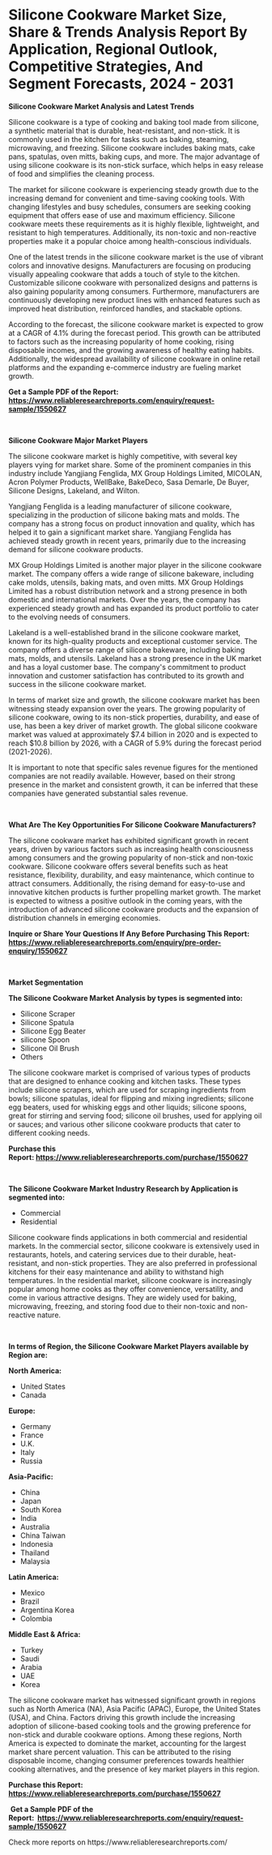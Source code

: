 <p><h1>Silicone Cookware Market Size, Share & Trends Analysis Report By Application, Regional Outlook, Competitive Strategies, And Segment Forecasts, 2024 - 2031</h1></p><p><strong>Silicone Cookware Market Analysis and Latest Trends</strong></p>
<p><p>Silicone cookware is a type of cooking and baking tool made from silicone, a synthetic material that is durable, heat-resistant, and non-stick. It is commonly used in the kitchen for tasks such as baking, steaming, microwaving, and freezing. Silicone cookware includes baking mats, cake pans, spatulas, oven mitts, baking cups, and more. The major advantage of using silicone cookware is its non-stick surface, which helps in easy release of food and simplifies the cleaning process.</p><p>The market for silicone cookware is experiencing steady growth due to the increasing demand for convenient and time-saving cooking tools. With changing lifestyles and busy schedules, consumers are seeking cooking equipment that offers ease of use and maximum efficiency. Silicone cookware meets these requirements as it is highly flexible, lightweight, and resistant to high temperatures. Additionally, its non-toxic and non-reactive properties make it a popular choice among health-conscious individuals.</p><p>One of the latest trends in the silicone cookware market is the use of vibrant colors and innovative designs. Manufacturers are focusing on producing visually appealing cookware that adds a touch of style to the kitchen. Customizable silicone cookware with personalized designs and patterns is also gaining popularity among consumers. Furthermore, manufacturers are continuously developing new product lines with enhanced features such as improved heat distribution, reinforced handles, and stackable options.</p><p>According to the forecast, the silicone cookware market is expected to grow at a CAGR of 4.1% during the forecast period. This growth can be attributed to factors such as the increasing popularity of home cooking, rising disposable incomes, and the growing awareness of healthy eating habits. Additionally, the widespread availability of silicone cookware in online retail platforms and the expanding e-commerce industry are fueling market growth.</p></p>
<p><strong>Get a Sample PDF of the Report:&nbsp; <a href="https://www.reliableresearchreports.com/enquiry/request-sample/1550627">https://www.reliableresearchreports.com/enquiry/request-sample/1550627</a></strong></p>
<p>&nbsp;</p>
<p><strong>Silicone Cookware Major Market Players</strong></p>
<p><p>The silicone cookware market is highly competitive, with several key players vying for market share. Some of the prominent companies in this industry include Yangjiang Fenglida, MX Group Holdings Limited, MICOLAN, Acron Polymer Products, WellBake, BakeDeco, Sasa Demarle, De Buyer, Silicone Designs, Lakeland, and Wilton.</p><p>Yangjiang Fenglida is a leading manufacturer of silicone cookware, specializing in the production of silicone baking mats and molds. The company has a strong focus on product innovation and quality, which has helped it to gain a significant market share. Yangjiang Fenglida has achieved steady growth in recent years, primarily due to the increasing demand for silicone cookware products.</p><p>MX Group Holdings Limited is another major player in the silicone cookware market. The company offers a wide range of silicone bakeware, including cake molds, utensils, baking mats, and oven mitts. MX Group Holdings Limited has a robust distribution network and a strong presence in both domestic and international markets. Over the years, the company has experienced steady growth and has expanded its product portfolio to cater to the evolving needs of consumers.</p><p>Lakeland is a well-established brand in the silicone cookware market, known for its high-quality products and exceptional customer service. The company offers a diverse range of silicone bakeware, including baking mats, molds, and utensils. Lakeland has a strong presence in the UK market and has a loyal customer base. The company's commitment to product innovation and customer satisfaction has contributed to its growth and success in the silicone cookware market.</p><p>In terms of market size and growth, the silicone cookware market has been witnessing steady expansion over the years. The growing popularity of silicone cookware, owing to its non-stick properties, durability, and ease of use, has been a key driver of market growth. The global silicone cookware market was valued at approximately $7.4 billion in 2020 and is expected to reach $10.8 billion by 2026, with a CAGR of 5.9% during the forecast period (2021-2026).</p><p>It is important to note that specific sales revenue figures for the mentioned companies are not readily available. However, based on their strong presence in the market and consistent growth, it can be inferred that these companies have generated substantial sales revenue.</p></p>
<p>&nbsp;</p>
<p><strong>What Are The Key Opportunities For Silicone Cookware Manufacturers?</strong></p>
<p><p>The silicone cookware market has exhibited significant growth in recent years, driven by various factors such as increasing health consciousness among consumers and the growing popularity of non-stick and non-toxic cookware. Silicone cookware offers several benefits such as heat resistance, flexibility, durability, and easy maintenance, which continue to attract consumers. Additionally, the rising demand for easy-to-use and innovative kitchen products is further propelling market growth. The market is expected to witness a positive outlook in the coming years, with the introduction of advanced silicone cookware products and the expansion of distribution channels in emerging economies.</p></p>
<p><strong>Inquire or Share Your Questions If Any Before Purchasing This Report: <a href="https://www.reliableresearchreports.com/enquiry/pre-order-enquiry/1550627">https://www.reliableresearchreports.com/enquiry/pre-order-enquiry/1550627</a></strong></p>
<p>&nbsp;</p>
<p><strong>Market Segmentation</strong></p>
<p><strong>The Silicone Cookware Market Analysis by types is segmented into:</strong></p>
<p><ul><li>Silicone Scraper</li><li>Silicone Spatula</li><li>Silicone Egg Beater</li><li>silicone Spoon</li><li>Silicone Oil Brush</li><li>Others</li></ul></p>
<p><p>The silicone cookware market is comprised of various types of products that are designed to enhance cooking and kitchen tasks. These types include silicone scrapers, which are used for scraping ingredients from bowls; silicone spatulas, ideal for flipping and mixing ingredients; silicone egg beaters, used for whisking eggs and other liquids; silicone spoons, great for stirring and serving food; silicone oil brushes, used for applying oil or sauces; and various other silicone cookware products that cater to different cooking needs.</p></p>
<p><strong>Purchase this Report:&nbsp;<a href="https://www.reliableresearchreports.com/purchase/1550627">https://www.reliableresearchreports.com/purchase/1550627</a></strong></p>
<p>&nbsp;</p>
<p><strong>The Silicone Cookware Market Industry Research by Application is segmented into:</strong></p>
<p><ul><li>Commercial</li><li>Residential</li></ul></p>
<p><p>Silicone cookware finds applications in both commercial and residential markets. In the commercial sector, silicone cookware is extensively used in restaurants, hotels, and catering services due to their durable, heat-resistant, and non-stick properties. They are also preferred in professional kitchens for their easy maintenance and ability to withstand high temperatures. In the residential market, silicone cookware is increasingly popular among home cooks as they offer convenience, versatility, and come in various attractive designs. They are widely used for baking, microwaving, freezing, and storing food due to their non-toxic and non-reactive nature.</p></p>
<p>&nbsp;</p>
<p><strong>In terms of Region, the Silicone Cookware Market Players available by Region are:</strong></p>
<p>
    <p> <strong> North America: </strong>
        <ul>
            <li>United States</li>
            <li>Canada</li>
        </ul>
        </p> 
    <p> <strong> Europe: </strong>
        <ul>
            <li>Germany</li>
            <li>France</li>
            <li>U.K.</li>
            <li>Italy</li>
            <li>Russia</li>
        </ul>
        </p> 
    <p> <strong> Asia-Pacific: </strong>
        <ul>
            <li>China</li>
            <li>Japan</li>
            <li>South Korea</li>
            <li>India</li>
            <li>Australia</li>
            <li>China Taiwan</li>
            <li>Indonesia</li>
            <li>Thailand</li>
            <li>Malaysia</li>
        </ul>
        </p> 
    <p> <strong> Latin America: </strong>
        <ul>
            <li>Mexico</li>
            <li>Brazil</li>
            <li>Argentina Korea</li>
            <li>Colombia</li>
        </ul>
        </p> 
    <p> <strong> Middle East & Africa: </strong>
        <ul>
            <li>Turkey</li>
            <li>Saudi</li>
            <li>Arabia</li>
            <li>UAE</li>
            <li>Korea</li>
        </ul>
    </p>
    </p>
<p><p>The silicone cookware market has witnessed significant growth in regions such as North America (NA), Asia Pacific (APAC), Europe, the United States (USA), and China. Factors driving this growth include the increasing adoption of silicone-based cooking tools and the growing preference for non-stick and durable cookware options. Among these regions, North America is expected to dominate the market, accounting for the largest market share percent valuation. This can be attributed to the rising disposable income, changing consumer preferences towards healthier cooking alternatives, and the presence of key market players in this region.</p></p>
<p><strong>Purchase this Report: <a href="https://www.reliableresearchreports.com/purchase/1550627">https://www.reliableresearchreports.com/purchase/1550627</a></strong></p>
<p>&nbsp;<strong>Get a Sample PDF of the Report:&nbsp;&nbsp;<a href="https://www.reliableresearchreports.com/enquiry/request-sample/1550627">https://www.reliableresearchreports.com/enquiry/request-sample/1550627</a></strong></p>
<p><strong></strong></p>
<p>Check more reports on https://www.reliableresearchreports.com/</p>